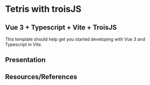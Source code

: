 # Tetris with troisJS

## Vue 3 + Typescript + Vite + TroisJS

This template should help get you started developing with Vue 3 and Typescript in Vite.

## Presentation


## Resources/References
